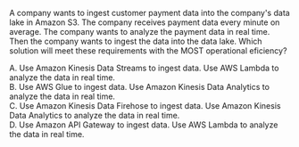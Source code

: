 A company wants to ingest customer payment data into the company's data lake in Amazon S3. The company receives payment data every minute on average. The company wants to analyze the payment data in real time. Then the company wants to ingest the data into the data lake. Which solution will meet these requirements with the MOST operational eficiency? 

A. Use Amazon Kinesis Data Streams to ingest data. Use AWS Lambda to analyze the data in real time. \
B. Use AWS Glue to ingest data. Use Amazon Kinesis Data Analytics to analyze the data in real time.\
C. Use Amazon Kinesis Data Firehose to ingest data. Use Amazon Kinesis Data Analytics to analyze the data in real time. \
D. Use Amazon API Gateway to ingest data. Use AWS Lambda to analyze the data in real time.
